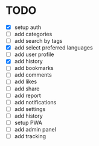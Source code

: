 # TODO

- [x] setup auth
- [ ] add categories
- [ ] add search by tags
- [x] add select preferred languages
- [ ] add user profile
- [x] add history
- [ ] add bookmarks
- [ ] add comments
- [ ] add likes
- [ ] add share
- [ ] add report
- [ ] add notifications
- [ ] add settings
- [ ] add history
- [ ] setup PWA
- [ ] add admin panel
- [ ] add tracking
